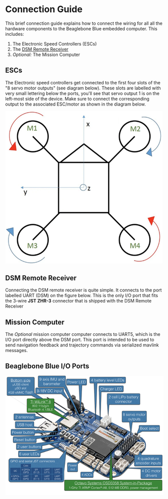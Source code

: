 # Connection Guide

This brief connection guide explains how to connect the wiring for all all the hardware components to the
Beaglebone Blue embedded computer. This includes:

1. The Electronic Speed Controllers (ESCs)
2. The [DSM Remote Receiver](https://www.spektrumrc.com/Products/Default.aspx?ProdID=SPM9645)
3. *Optional:* The Mission Computer

## ESCs

The Electronic speed controllers get connected to the first four slots of the "8 servo motor outputs"
(see diagram below). These slots are labelled with very small lettering below the ports, you'll see that servo output 1
is on the left-most side of the device. Make sure to connect the corresponding output to the associated ESC/motor as
shown in the diagram below.

<img src="_static/coordinate_system_diagram.png" alt="drawing" width="500"/>

## DSM Remote Receiver

Connecting the DSM remote receiver is quite simple. It connects to the port labelled UART (DSM) on the figure below.
This is the only I/O port that fits the 3-wire **JST ZHR-3** connector that is shipped with the DSM Remote Receiver


## Mission Computer

The *Optional* mission computer computer connects to UART5, which is the I/O port directly above the DSM port. This
port is intended to be used to send navigation feedback and trajectory commands via serialized mavlink messages.


## Beaglebone Blue I/O Ports

<img src="_static/beagle-bone-blue-annotated.png" alt="beaglebone-blue" width="800">
